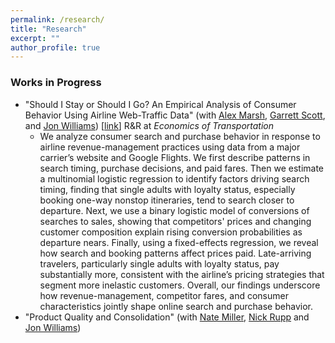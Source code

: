 ```yaml
---
permalink: /research/
title: "Research"
excerpt: ""
author_profile: true
---
```

### Works in Progress
- "Should I Stay or Should I Go? An Empirical Analysis of Consumer Behavior Using Airline Web-Traffic Data" (with [Alex Marsh](https://alexmarsh.io/), [Garrett Scott](https://sites.google.com/view/garrettscott/home), and [Jon Williams](https://jonwms.web.unc.edu/)) \[[link](/files/ShouldIStayOrGo.pdf)\] R&R at *Economics of Transportation*
    - We analyze consumer search and purchase behavior in response to airline revenue-management practices using data from a major carrier’s website and Google Flights. We first describe patterns in search timing, purchase decisions, and paid fares. Then we estimate a multinomial logistic regression to identify factors driving search timing, finding that single adults with loyalty status, especially booking one-way nonstop itineraries, tend to search closer to departure. Next, we use a binary logistic model of conversions of searches to sales, showing that competitors' prices and changing customer composition explain rising conversion probabilities as departure nears. Finally, using a fixed-effects regression, we reveal how search and booking patterns affect prices paid. Late-arriving travelers, particularly single adults with loyalty status, pay substantially more, consistent with the airline’s pricing strategies that segment more inelastic customers. Overall, our findings underscore how revenue-management, competitor fares, and consumer characteristics jointly shape online search and purchase behavior. 
- "Product Quality and Consolidation" (with [Nate Miller](https://www.nathanhmiller.org/), [Nick Rupp](https://myweb.ecu.edu/ruppn/) and [Jon Williams](https://jonwms.web.unc.edu/))